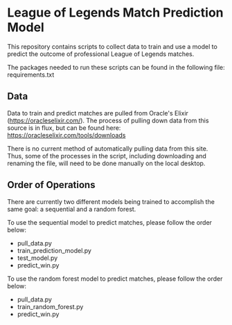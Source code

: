 # League of Legends Match Prediction Model
This repository contains scripts to collect data to train and use a model to predict the outcome of 
professional League of Legends matches.

The packages needed to run these scripts can be found in the following file: requirements.txt

## Data
Data to train and predict matches are pulled from Oracle's Elixir (https://oracleselixir.com/). The
process of pulling down data from this source is in flux, but can be found here: https://oracleselixir.com/tools/downloads

There is no current method of automatically pulling data from this site. Thus, some of the processes in the script, 
including downloading and renaming the file, will need to be done manually on the local desktop.

## Order of Operations
There are currently two different models being trained to accomplish the same goal: a sequential and a random forest.

To use the sequential model to predict matches, please follow the order below:
* pull_data.py
* train_prediction_model.py
* test_model.py
* predict_win.py

To use the random forest model to predict matches, please follow the order below:
* pull_data.py
* train_random_forest.py
* predict_win.py